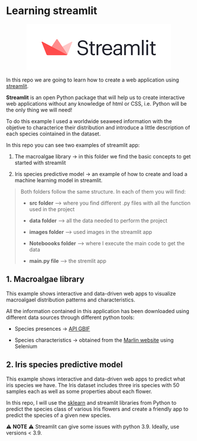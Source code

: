 # Learning streamlit

<p align="center">
  <img src="https://github.com/AnaAGG/stremlit_workshop/blob/main/Images/streamlit.png" />
</p>


In this repo we are going to learn how to create a web application using [streamlit](https://streamlit.io/). 

**Streamlit** is an open Python package that will help us to create interactive web applications without any knowledge of html or CSS, i.e. Python will be the only thing we will need!

To do this example I used a worldwide seaweed information with the objetive to characterice their distribution and introduce a little description of each species cointained in the dataset. 

In this repo you can see two examples of streamlit app: 

1. The macroalgae library -> in this folder we find the basic concepts to get started with streamlit
   
2. Iris species predictive model -> an example of how to create and load a machine learning model in streamlit. 
   
   
> Both folders follow the same structure. In each of them you will find:
   > - **src folder** --> where you find different .py files with all the function used in the project
   >
   > - **data folder** --> all the data needed to perform the project
   >
   > - **images folder** --> used images in the streamlit app
   >
   > - **Noteboooks folder** --> where I execute the main code to get the data
   >
   > - **main.py file** --> the stremlit app

## 1. Macroalgae library

This example shows interactive and data-driven web apps to visualize macroalgael distribution patterns and characteristics. 

All the information contained in this application has been downloaded using different data sources through different python tools:
   - Species presences -> [API GBIF](https://www.gbif.org/es/developer/summary)
  
   - Species characteristics -> obtained from the [Marlin website](https://www.marlin.ac.uk/species/detail/1487) using Selenium 


## 2. Iris species predictive model

This example shows interactive and data-driven web apps to predict what iris species we have. The Iris dataset includes three iris species with 50 samples each as well as some properties about each flower. 

In this repo, I will use the [sklearn](https://scikit-learn.org/stable/) and streamlit libraries from Python to predict the species class of various Iris flowers and create a friendly app to predict the species of a given new species. 



 ⚠️ **NOTE** ⚠️ Streamlit can give some issues with python 3.9. Ideally, use versions < 3.9.


